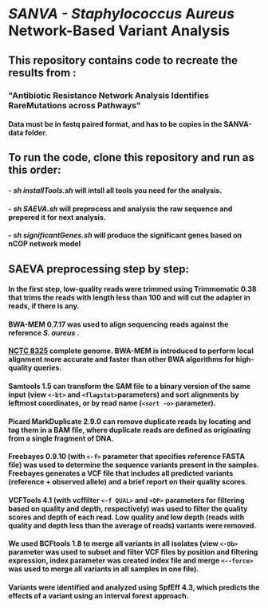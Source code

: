 # **SANVA - **S***taphylococcus* **A***ureus* **N**etwork-Based **V**ariant **A**nalysis 
##  This repository contains code to recreate the results from :
###  "Antibiotic Resistance Network Analysis Identifies RareMutations across Pathways"

#### Data must be in fastq paired format, and has to be copies in the SANVA-data folder.

## To run the code, clone this repository and run as this order:
 ####   - *sh installTools.sh* will intsll all tools you need for the analysis.
 ####   - *sh SAEVA.sh* will preprocess and analysis the raw sequence and prepered it for next analysis.
 ####   - *sh significantGenes.sh* will produce the significant genes based on nCOP network model

## SAEVA preprocessing step by step:
#### In the first step, low-quality reads were trimmed using Trimmomatic 0.38 that trims the reads with length less than 100 and will cut the adapter in reads, if there is any.
#### BWA-MEM 0.7.17 was used to align sequencing reads against the reference *S. aureus* .
#### [NCTC 8325](https://www.ncbi.nlm.nih.gov/nuccore/NC_007795.1 ) complete genome. BWA-MEM is introduced to perform local alignment more accurate and faster than other BWA algorithms for high-quality queries. 
#### Samtools 1.5 can transform the SAM file to a binary version of the same input (view `<-bt>` and `<flagstat>`parameters) and sort alignments by leftmost coordinates, or by read name (`<sort -o>` parameter). 
#### Picard MarkDuplicate 2.9.0 can remove duplicate reads by locating and tag them in a BAM file, where duplicate reads are defined as originating from a single fragment of DNA.
#### Freebayes 0.9.10 (with `<-f>` parameter that specifies reference FASTA file) was used to determine the sequence variants present in the samples. Freebayes generates a VCF file that includes all predicted variants (reference + observed allele) and a brief report on their quality scores. 
#### VCFTools 4.1 (with vcffilter `<-f QUAL>` and `<DP>` parameters for filtering based on quality and depth, respectively) was used to filter the quality scores and depth of each read. Low quality and low depth (reads with quality and depth less than the average of reads) variants were removed. 
#### We used BCFtools 1.8 to merge all variants in all isolates (view `<-Ob>` parameter was used to subset and filter VCF files by position and filtering expression, index parameter was created index file and merge `<--force>` was used to merge all variants in all samples in one file). 
#### Variants were identified and analyzed using SpfEff 4.3, which predicts the effects of a variant using an interval forest approach. 
